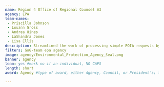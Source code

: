 ```yaml
---
name: Region 4 Office of Regional Counsel A3
agency: EPA
team-names:
 - Priscilla Johnson
 - Louann Gross
 - Andrea Hines
 - LaShandra Jones
 - Lisa Ellis
description: Streamlined the work of processing simple FOIA requests by reducing management review and creating a simplified FOIA checklist for ORC attorneys and Government Information Specialists. Their work decreased the FOIA backlog from 39 to 15 in just five months.
filters: GoG-team epa agency
image: agency/Environmental_Protection_Agency_Seal.png
banner: agency
team: yes #mark no if an individual, NO CAPS
length: short
award: Agency #type of award, either Agency, Council, or President's; this is case sensitive so make sure to match the options listed exactly. This section generates the format of the card

---
```


